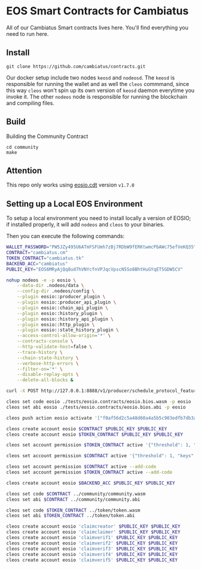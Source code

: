 # EOS Smart Contracts for Cambiatus

All of our Cambiatus Smart contracts lives here. You'll find everything you need to run here.

## Install

```
git clone https://github.com/cambiatus/contracts.git
```

Our docker setup include two nodes `keosd` and `nodeosd`. The `keosd` is responsible for running the wallet and as well the `cleos` commmand, since this way `cleos` won't spin up its own version of `keosd` daemon everytime you invoke it. The other `nodeos` node is responsible for running the blockchain and compiling files.

## Build

Building the Community Contract

```
cd community
make
```

## Attention

This repo only works using [eosio.cdt](https://github.com/EOSIO/eosio.cdt/releases/tag/v1.7.0) version `v1.7.0`

## Setting up a Local EOS Environment

To setup a local environment you need to install locally a version of EOSIO;
if installed properly, it will add `nodeos` and `cleos` to your binaries.

Then you can execute the following commands:

```sh
WALLET_PASSWORD="PW5JZy495U6ATmFSFUmh7zBj7RDbW9fERKtwmcPbAWc75efVeKQ35"
CONTRACT="cambiatus.cm"
TOKEN_CONTRACT="cambiatus.tk"
BACKEND_ACC="cambiatus"
PUBLIC_KEY="EOS6MRyAjQq8ud7hVNYcfnVPJqcVpscN5So8BhtHuGYqET5GDW5CV"

nohup nodeos -e -p eosio \
    --data-dir .nodeos/data \
    --config-dir .nodeos/config \
    --plugin eosio::producer_plugin \
    --plugin eosio::producer_api_plugin \
    --plugin eosio::chain_api_plugin \
    --plugin eosio::history_plugin \
    --plugin eosio::history_api_plugin \
    --plugin eosio::http_plugin \
    --plugin eosio::state_history_plugin \
    --access-control-allow-origin='*' \
    --contracts-console \
    --http-validate-host=false \
    --trace-history \
    --chain-state-history \
    --verbose-http-errors \
    --filter-on='*' \
    --disable-replay-opts \
    --delete-all-blocks &

curl -X POST http://127.0.0.1:8888/v1/producer/schedule_protocol_feature_activations -d '{"protocol_features_to_activate": ["0ec7e080177b2c02b278d5088611686b49d739925a92d9bfcacd7fc6b74053bd"]}'

cleos set code eosio ./tests/eosio.contracts/eosio.bios.wasm -p eosio
cleos set abi eosio ./tests/eosio.contracts/eosio.bios.abi -p eosio

cleos push action eosio activate '["f0af56d2c5a48d60a4a5b5c903edfb7db3a736a94ed589d0b797df33ff9d3e1d"]' -p eosio # GET_SENDER

cleos create account eosio $CONTRACT $PUBLIC_KEY $PUBLIC_KEY
cleos create account eosio $TOKEN_CONTRACT $PUBLIC_KEY $PUBLIC_KEY

cleos set account permission $TOKEN_CONTRACT active '{"threshold": 1, "keys": [{"key": "'$PUBLIC_KEY'", "weight": 1}], "accounts": [{"permission": {"actor": "'$CONTRACT'", "permission": "eosio.code"}, "weight": 1}]}' owner

cleos set account permission $CONTRACT active '{"threshold": 1, "keys": [{"key": "'$PUBLIC_KEY'", "weight": 1}], "accounts": [{"permission": {"actor": "'$TOKEN_CONTRACT'", "permission": "eosio.code"}, "weight": 1}]}' owner

cleos set account permission $CONTRACT active --add-code
cleos set account permission $TOKEN_CONTRACT active --add-code

cleos create account eosio $BACKEND_ACC $PUBLIC_KEY $PUBLIC_KEY

cleos set code $CONTRACT ../community/community.wasm
cleos set abi $CONTRACT ../community/community.abi

cleos set code $TOKEN_CONTRACT ../token/token.wasm
cleos set abi $TOKEN_CONTRACT ../token/token.abi

cleos create account eosio 'claimcreator' $PUBLIC_KEY $PUBLIC_KEY
cleos create account eosio 'claimclaimer' $PUBLIC_KEY $PUBLIC_KEY
cleos create account eosio 'claimverif1' $PUBLIC_KEY $PUBLIC_KEY
cleos create account eosio 'claimverif2' $PUBLIC_KEY $PUBLIC_KEY
cleos create account eosio 'claimverif3' $PUBLIC_KEY $PUBLIC_KEY
cleos create account eosio 'claimverif4' $PUBLIC_KEY $PUBLIC_KEY
cleos create account eosio 'claimverif5' $PUBLIC_KEY $PUBLIC_KEY
```

